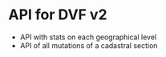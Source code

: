 # API for DVF v2

- API with stats on each geographical level
- API of all mutations of a cadastral section
